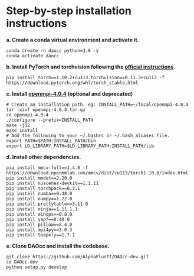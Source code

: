 # Step-by-step installation instructions

**a. Create a conda virtual environment and activate it.**
```shell
conda create -n daocc python=3.8 -y
conda activate daocc
```

**b. Install PyTorch and torchvision following the [official instructions](https://pytorch.org/).**
```shell
pip install torch==1.10.2+cu113 torchvision==0.11.3+cu113 -f https://download.pytorch.org/whl/torch_stable.html
```

**c. Install [openmpi-4.0.4](https://www.open-mpi.org/software/ompi/v4.0/) (optional and deprecated)**
```shell
# Create an installation path. eg: INSTALL_PATH=~/local/openmpi-4.0.4
tar -xzvf openmpi-4.0.4.tar.gz
cd openmpi-4.0.4
./configure --prefix=INSTALL_PATH
make -j32
make install
# Add the following to your ~/.bashrc or ~/.bash_aliases file.
export PATH=$PATH:INSTALL_PATH/bin
export LD_LIBRARY_PATH=$LD_LIBRARY_PATH:INSTALL_PATH/lib
```

**d. Install other dependencies.**
```shell
pip install mmcv-full==1.4.0 -f https://download.openmmlab.com/mmcv/dist/cu113/torch1.10.0/index.html
pip install mmdet==2.20.0
pip install nuscenes-devkit==1.1.11
pip install torchpack==0.3.1
pip install numba==0.48.0
pip install numpy==1.22.0
pip install prettytable==3.11.0
pip install ninja==1.11.1.1
pip install einops==0.8.0
pip install yapf==0.40.0
pip install pillow==8.4.0
pip install mpi4py==3.0.3
pip install Shapely==1.7.1
```

**e. Clone DAOcc and install the codebase.**
```shell
git clone https://github.com/AlphaPlusTT/DAOcc-dev.git
cd DAOcc-dev
python setup.py develop
```
